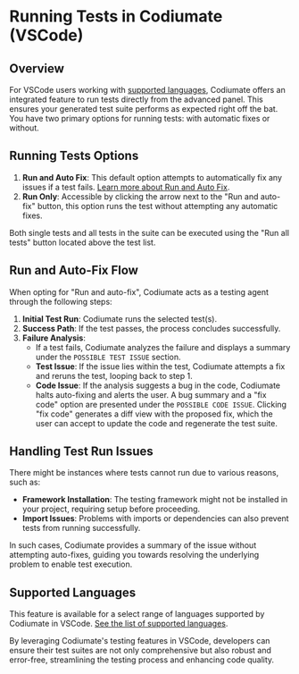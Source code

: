 # Running Tests in Codiumate (VSCode)

## Overview
For VSCode users working with [supported languages](./supported-languages.md#test-running-support), Codiumate offers an integrated feature to run tests directly from the advanced panel. This ensures your generated test suite performs as expected right off the bat. You have two primary options for running tests: with automatic fixes or without.

## Running Tests Options

1. **Run and Auto Fix**: This default option attempts to automatically fix any issues if a test fails. [Learn more about Run and Auto Fix](#run-and-auto-fix-flow).
2. **Run Only**: Accessible by clicking the arrow next to the "Run and auto-fix" button, this option runs the test without attempting any automatic fixes.

Both single tests and all tests in the suite can be executed using the "Run all tests" button located above the test list.

## Run and Auto-Fix Flow

When opting for "Run and auto-fix", Codiumate acts as a testing agent through the following steps:

1. **Initial Test Run**: Codiumate runs the selected test(s).
2. **Success Path**: If the test passes, the process concludes successfully.
3. **Failure Analysis**:
    - If a test fails, Codiumate analyzes the failure and displays a summary under the `POSSIBLE TEST ISSUE` section.
    - **Test Issue**: If the issue lies within the test, Codiumate attempts a fix and reruns the test, looping back to step 1.
    - **Code Issue**: If the analysis suggests a bug in the code, Codiumate halts auto-fixing and alerts the user. A bug summary and a "fix code" option are presented under the `POSSIBLE CODE ISSUE`. Clicking "fix code" generates a diff view with the proposed fix, which the user can accept to update the code and regenerate the test suite.

## Handling Test Run Issues

There might be instances where tests cannot run due to various reasons, such as:

- **Framework Installation**: The testing framework might not be installed in your project, requiring setup before proceeding.
- **Import Issues**: Problems with imports or dependencies can also prevent tests from running successfully.

In such cases, Codiumate provides a summary of the issue without attempting auto-fixes, guiding you towards resolving the underlying problem to enable test execution.

## Supported Languages

This feature is available for a select range of languages supported by Codiumate in VSCode. [See the list of supported languages](./supported-languages.md#test-running-support).

By leveraging Codiumate's testing features in VSCode, developers can ensure their test suites are not only comprehensive but also robust and error-free, streamlining the testing process and enhancing code quality.

